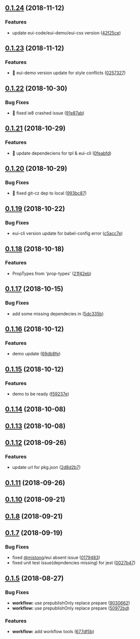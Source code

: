 <a name="0.1.24"></a>
## [0.1.24](https://github.com/MST-EUI/eui-component-tpl/compare/v0.1.23...v0.1.24) (2018-11-12)


### Features

* update eui-code/eui-demo/eui-css version ([42f25ce](https://github.com/MST-EUI/eui-component-tpl/commit/42f25ce))



<a name="0.1.23"></a>
## [0.1.23](https://github.com/MST-EUI/eui-component-tpl/compare/v0.1.22...v0.1.23) (2018-11-12)


### Features

* 🎸 eui-demo version update for style conflicts ([0257327](https://github.com/MST-EUI/eui-component-tpl/commit/0257327))



<a name="0.1.22"></a>
## [0.1.22](https://github.com/MST-EUI/eui-component-tpl/compare/v0.1.21...v0.1.22) (2018-10-30)


### Bug Fixes

* 🐛 fixed ie8 crashed issue ([91e87ab](https://github.com/MST-EUI/eui-component-tpl/commit/91e87ab))



<a name="0.1.21"></a>
## [0.1.21](https://github.com/MST-EUI/eui-component-tpl/compare/v0.1.20...v0.1.21) (2018-10-29)


### Features

* 🎸 update dependeciens for tpl & eui-cli ([0feabfd](https://github.com/MST-EUI/eui-component-tpl/commit/0feabfd))



<a name="0.1.20"></a>
## [0.1.20](https://github.com/MST-EUI/eui-component-tpl/compare/v0.1.19...v0.1.20) (2018-10-29)


### Bug Fixes

* 🐛 fixed git-cz dep to local ([993bc87](https://github.com/MST-EUI/eui-component-tpl/commit/993bc87))



<a name="0.1.19"></a>
## [0.1.19](https://github.com/MST-EUI/eui-component-tpl/compare/v0.1.18...v0.1.19) (2018-10-22)


### Bug Fixes

* eui-cli version update for babel-config error ([c5acc7e](https://github.com/MST-EUI/eui-component-tpl/commit/c5acc7e))



<a name="0.1.18"></a>
## [0.1.18](https://github.com/MST-EUI/eui-component-tpl/compare/v0.1.17...v0.1.18) (2018-10-18)


### Features

* PropTypes from 'prop-types' ([21f42eb](https://github.com/MST-EUI/eui-component-tpl/commit/21f42eb))



<a name="0.1.17"></a>
## [0.1.17](https://github.com/MST-EUI/eui-component-tpl/compare/v0.1.16...v0.1.17) (2018-10-15)


### Bug Fixes

* add some missing dependecies in ([5dc335b](https://github.com/MST-EUI/eui-component-tpl/commit/5dc335b))



<a name="0.1.16"></a>
## [0.1.16](https://github.com/MST-EUI/eui-component-tpl/compare/v0.1.15...v0.1.16) (2018-10-12)


### Features

* demo update ([69db8fe](https://github.com/MST-EUI/eui-component-tpl/commit/69db8fe))



<a name="0.1.15"></a>
## [0.1.15](https://github.com/MST-EUI/eui-component-tpl/compare/v0.1.14...v0.1.15) (2018-10-12)


### Features

* demo to be ready ([f59237e](https://github.com/MST-EUI/eui-component-tpl/commit/f59237e))



<a name="0.1.14"></a>
## [0.1.14](https://github.com/MST-EUI/eui-component-tpl/compare/v0.1.13...v0.1.14) (2018-10-08)



<a name="0.1.13"></a>
## [0.1.13](https://github.com/MST-EUI/eui-component-tpl/compare/v0.1.12...v0.1.13) (2018-10-08)



<a name="0.1.12"></a>
## [0.1.12](https://github.com/MST-EUI/eui-component-tpl/compare/v0.1.11...v0.1.12) (2018-09-26)


### Features

* update url for pkg.json ([2d8d2b7](https://github.com/MST-EUI/eui-component-tpl/commit/2d8d2b7))



<a name="0.1.11"></a>
## [0.1.11](https://github.com/MST-EUI/eui-component-tpl/compare/v0.1.10...v0.1.11) (2018-09-26)



<a name="0.1.10"></a>
## [0.1.10](https://github.com/MST-EUI/eui-component-tpl/compare/v0.1.8...v0.1.10) (2018-09-21)



<a name="0.1.8"></a>
## [0.1.8](https://github.com/MST-EUI/eui-component-tpl/compare/v0.1.7...v0.1.8) (2018-09-21)



<a name="0.1.7"></a>
## [0.1.7](https://github.com/MST-EUI/eui-component-tpl/compare/v0.1.5...v0.1.7) (2018-09-19)


### Bug Fixes

* fixed [@mistong](https://github.com/mistong)/eui absent issue ([0179483](https://github.com/MST-EUI/eui-component-tpl/commit/0179483))
* fixed unit test issue(depndencies missing) for jest ([0027b47](https://github.com/MST-EUI/eui-component-tpl/commit/0027b47))



<a name="0.1.5"></a>
## [0.1.5](https://github.com/MST-EUI/eui-component-tpl/compare/v1.0.4...v0.1.5) (2018-08-27)


### Bug Fixes

* **workflow:** use prepublishOnly replace prepare ([9030662](https://github.com/MST-EUI/eui-component-tpl/commit/9030662))
* **workflow:** use prepublishOnly replace prepare ([50972bd](https://github.com/MST-EUI/eui-component-tpl/commit/50972bd))


### Features

* **workflow:** add workflow tools ([677df5b](https://github.com/MST-EUI/eui-component-tpl/commit/677df5b))



